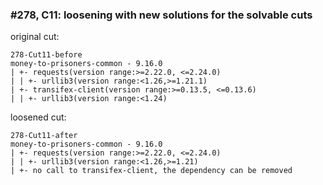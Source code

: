 ### #278, C11: loosening with new solutions for the solvable cuts
original cut:

```
278-Cut11-before
money-to-prisoners-common - 9.16.0
| +- requests(version range:>=2.22.0, <=2.24.0)
| | +- urllib3(version range:<1.26,>=1.21.1)
| +- transifex-client(version range:>=0.13.5, <=0.13.6)
| | +- urllib3(version range:<1.24)
```




loosened cut:
```
278-Cut11-after
money-to-prisoners-common - 9.16.0
| +- requests(version range:>=2.22.0, <=2.24.0)
| | +- urllib3(version range:<1.26,>=1.21)
| +- no call to transifex-client, the dependency can be removed
```


